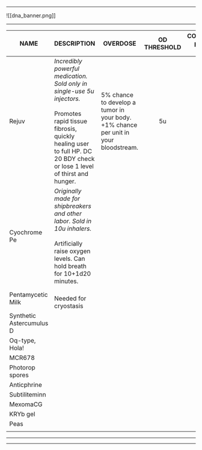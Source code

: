 
---

![[dna_banner.png]]

---

| **NAME**                 | **DESCRIPTION**                                                                                                                                                                                       | **OVERDOSE**                                                                        | **OD THRESHOLD** | **COST per 5u** |
| ------------------------ | ----------------------------------------------------------------------------------------------------------------------------------------------------------------------------------------------------- | ----------------------------------------------------------------------------------- | :--------------: | --------------: |
| Rejuv                    | *Incredibly powerful medication. Sold only in single-use 5u injectors.*<br><br>Promotes rapid tissue fibrosis, quickly healing user to full HP. DC 20 BDY check or lose 1 level of thirst and hunger. | 5% chance to develop a tumor in your body. +1% chance per unit in your bloodstream. |        5u        |                 |
| Cyochrome Pe             | *Originally made for shipbreakers and other labor. Sold in 10u inhalers.*<br><br>Artificially raise oxygen levels. Can hold breath for 10+1d20 minutes.                                               |                                                                                     |                  |                 |
| Pentamycetic Milk        | <br>Needed for cryostasis                                                                                                                                                                             |                                                                                     |                  |                 |
| Synthetic Astercumulus D |                                                                                                                                                                                                       |                                                                                     |                  |                 |
| Oq-type, Hola!           |                                                                                                                                                                                                       |                                                                                     |                  |                 |
| MCR678                   |                                                                                                                                                                                                       |                                                                                     |                  |                 |
| Photorop spores          |                                                                                                                                                                                                       |                                                                                     |                  |                 |
| Anticphrine              |                                                                                                                                                                                                       |                                                                                     |                  |                 |
| Subtiliteminn            |                                                                                                                                                                                                       |                                                                                     |                  |                 |
| MexomaCG                 |                                                                                                                                                                                                       |                                                                                     |                  |                 |
| KRYb gel                 |                                                                                                                                                                                                       |                                                                                     |                  |                 |
| Peas                     |                                                                                                                                                                                                       |                                                                                     |                  |                 |
|                          |                                                                                                                                                                                                       |                                                                                     |                  |                 |

---
---
